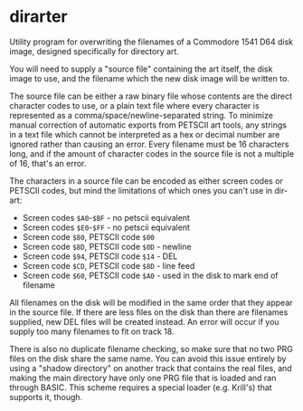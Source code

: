 # dirarter

Utility program for overwriting the filenames of a Commodore 1541 D64 disk image, designed specifically for directory art.

You will need to supply a "source file" containing the art itself, the disk image to use, and the filename which the new disk image will be written to.

The source file can be either a raw binary file whose contents are the direct character codes to use, or a plain text file where every character is represented as a comma/space/newline-separated string. To minimize manual correction of automatic exports from PETSCII art tools, any strings in a text file which cannot be interpreted as a hex or decimal number are ignored rather than causing an error. Every filename must be 16 characters long, and if the amount of character codes in the source file is not a multiple of 16, that's an error.

The characters in a source file can be encoded as either screen codes or PETSCII codes, but mind the limitations of which ones you can't use in dir-art:

* Screen codes `$A0`-`$BF` - no petscii equivalent
* Screen codes `$E0`-`$FF` - no petscii equivalent
* Screen code `$80`, PETSCII code `$00`
* Screen code `$8D`, PETSCII code `$0D` - newline
* Screen code `$94`, PETSCII code `$14` - DEL
* Screen code `$CD`, PETSCII code `$8D` - line feed
* Screen code `$60`, PETSCII code `$A0` - used in the disk to mark end of filename

All filenames on the disk will be modified in the same order that they appear in the source file. If there are less files on the disk than there are filenames supplied, new DEL files will be created instead. An error will occur if you supply too many filenames to fit on track 18.

There is also no duplicate filename checking, so make sure that no two PRG files on the disk share the same name. You can avoid this issue entirely by using a "shadow directory" on another track that contains the real files, and making the main directory have only one PRG file that is loaded and ran through BASIC. This scheme requires a special loader (e.g. Krill's) that supports it, though.
